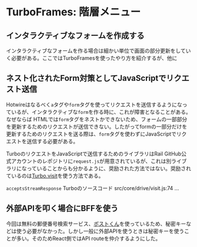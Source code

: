 # TurboFrames: 階層メニュー

## インタラクティブなフォームを作成する

インタラクティブなフォームを作る場合は細かい単位で画面の部分更新をしていく必要がある。ここではTurboFramesを使ったやり方を紹介するが、他に

## ネスト化されたForm対策としてJavaScriptでリクエスト送信

Hotwireはなるべく`a`タグや`form`タグを使ってリクエストを送信するようになっているが、インタラクティブな`form`を作る時に、これが障害となることがある。なぜならば HTMLでは`form`タグをネストかできないため、フォームの一部部分を更新するためのリクエストが送信できない。したがってformの一部分だけを更新するためのリクエストを送る際は、`form`タグを使わずにJavaScriptでリクエストを送信する必要がある。

TurboのリクエストをJavaScriptで送信するためのライブラリはRail GitHub公式アカウントのレポジトリに`request.js`が用意されているが、これは別ライブラリになっていることからも分かるように、奨励された方法ではない。奨励されているのは[Turbo.visit](https://turbo.hotwired.dev/reference/drive#turbo.visit)を使う方法である。




`acceptsStreamResponse`
Turboのソースコード src/core/drive/visit.js:74
...

## 外部APIを叩く場合にBFFを使う

今回は無料の郵便番号検索サービス、[ポストくん](https://postcode.teraren.com)を使っているため、秘密キーなどは使う必要がなかった。しかし一般に外部APIを使うときは秘密キーを使うことが多い。そのためReact側ではAPI routeを仲介するようにした。
